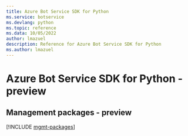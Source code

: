 ```yaml
---
title: Azure Bot Service SDK for Python
ms.service: botservice
ms.devlang: python
ms.topic: reference
ms.data: 10/05/2022
author: lmazuel
description: Reference for Azure Bot Service SDK for Python
ms.author: lmazuel
---
```

# Azure Bot Service SDK for Python - preview

## Management packages - preview
[!INCLUDE [mgmt-packages](bot-service-mgmt-index.md)]
